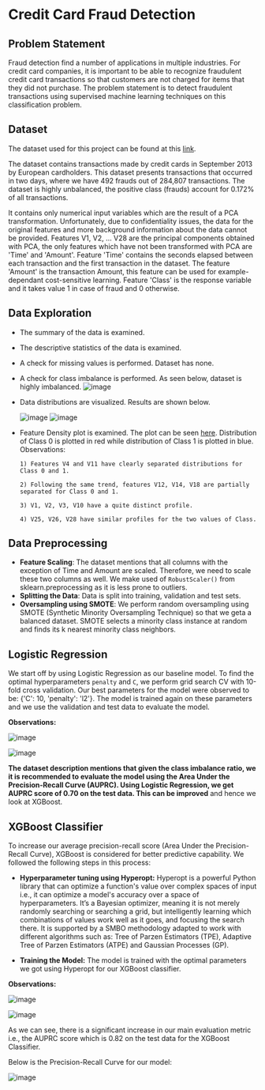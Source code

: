 # Credit Card Fraud Detection

## Problem Statement

Fraud detection find a number of applications in multiple industries. For credit card companies, it is important to be able to recognize fraudulent credit card transactions so that customers are not charged for items that they did not purchase. The problem statement is to detect fraudulent transactions using supervised machine learning techniques on this classification problem.

## Dataset

The dataset used for this project can be found at this [link](https://www.kaggle.com/datasets/mlg-ulb/creditcardfraud).

The dataset contains transactions made by credit cards in September 2013 by European cardholders. This dataset presents transactions that occurred in two days, where we have 492 frauds out of 284,807 transactions. The dataset is highly unbalanced, the positive class (frauds) account for 0.172% of all transactions.

It contains only numerical input variables which are the result of a PCA transformation. Unfortunately, due to confidentiality issues, the data for the original features and more background information about the data cannot be provided. Features V1, V2, … V28 are the principal components obtained with PCA, the only features which have not been transformed with PCA are 'Time' and 'Amount'. Feature 'Time' contains the seconds elapsed between each transaction and the first transaction in the dataset. The feature 'Amount' is the transaction Amount, this feature can be used for example-dependant cost-sensitive learning. Feature 'Class' is the response variable and it takes value 1 in case of fraud and 0 otherwise.

## Data Exploration

- The summary of the data is examined.
- The descriptive statistics of the data is examined.
- A check for missing values is performed. Dataset has none.
- A check for class imbalance is performed. As seen below, dataset is highly imbalanced.
  ![image](https://user-images.githubusercontent.com/41315903/173405002-54a83363-9f52-4624-80af-b2b58720756a.png)
- Data distributions are visualized. Results are shown below.

  ![image](https://user-images.githubusercontent.com/41315903/173405168-a3d5296f-e1a4-469a-963a-bf00d17a6a73.png)
  ![image](https://user-images.githubusercontent.com/41315903/173405230-a69806ad-17f2-41f9-b756-df7ce3c16841.png)
- Feature Density plot is examined. The plot can be seen [here](https://github.com/kedarghule/Credit-Card-Fraud-Detection/blob/main/feature_density_plot.png).
  Distribution of Class 0 is plotted in red while distribution of Class 1 is plotted in blue.
    Observations:

      1) Features V4 and V11 have clearly separated distributions for Class 0 and 1.

      2) Following the same trend, features V12, V14, V18 are partially separated for Class 0 and 1.

      3) V1, V2, V3, V10 have a quite distinct profile.

      4) V25, V26, V28 have similar profiles for the two values of Class.

## Data Preprocessing

- **Feature Scaling**: The dataset mentions that all columns with the exception of Time and Amount are scaled. Therefore, we need to scale these two columns as well. We make used of `RobustScaler()` from sklearn.preprocessing as it is less prone to outliers.
- **Splitting the Data**: Data is split into training, validation and test sets.
- **Oversampling using SMOTE**: We perform random oversampling using SMOTE (Synthetic Minority Oversampling Technique) so that we geta a balanced dataset. SMOTE selects a minority class instance at random and finds its k nearest minority class neighbors. 

## Logistic Regression

We start off by using Logistic Regression as our baseline model. To find the optimal hyperparameters `penalty` and `C`, we perform grid search CV with 10-fold cross validation. Our best parameters for the model were observed to be:  {'C': 10, 'penalty': 'l2'}. 
The model is trained again on these parameters and we use the validation and test data to evaluate the model.

**Observations:**

![image](https://user-images.githubusercontent.com/41315903/173409110-7fd56827-ffa6-449a-a68d-493ccbcb20fb.png)

![image](https://user-images.githubusercontent.com/41315903/173409326-38a01000-3359-4512-9e58-57c2a6fb67b0.png)


**The dataset description mentions that given the class imbalance ratio, we it is recommended to evaluate the model using the Area Under the Precision-Recall Curve (AUPRC). Using Logistic Regression, we get AUPRC score of 0.70 on the test data. This can be improved** and hence we look at XGBoost.


## XGBoost Classifier

To increase our average precision-recall score (Area Under the Precision-Recall Curve), XGBoost is considered for better predictive capability. We followed the following steps in this process:
- **Hyperparameter tuning using Hyperopt:**  Hyperopt is a powerful Python library that can optimize a function's value over complex spaces of input i.e., it can optimize a model's accuracy over a space of hyperparameters. It’s a Bayesian optimizer, meaning it is not merely randomly searching or searching a grid, but intelligently learning which combinations of values work well as it goes, and focusing the search there. It is supported by a SMBO methodology adapted to work with different algorithms such as: Tree of Parzen Estimators (TPE), Adaptive Tree of Parzen Estimators (ATPE) and Gaussian Processes (GP).

- **Training the Model:** The model is trained with the optimal parameters we got using Hyperopt for our XGBoost classifier.

**Observations:**

![image](https://user-images.githubusercontent.com/41315903/173432119-23cc9045-e3f2-47b0-889c-3ed4590ebf39.png)

![image](https://user-images.githubusercontent.com/41315903/173432735-7cc393e1-0ee3-49b1-9a5a-ffbd67b5cb33.png)

As we can see, there is a significant increase in our main evaluation metric i.e., the AUPRC score which is 0.82 on the test data for the XGBoost Classifier.

Below is the Precision-Recall Curve for our model:

![image](https://user-images.githubusercontent.com/41315903/173433502-995b0f42-fc6f-4a62-b1b3-da1ccc336ff6.png)
